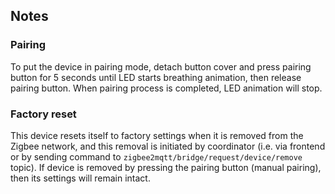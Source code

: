 <!-- Notes BEGIN: You can edit here. Add "## Notes" headline if not already present. -->
## Notes

### Pairing
To put the device in pairing mode, detach button cover and press pairing button for 5 seconds until LED starts breathing animation, then release pairing button. When pairing process is completed, LED animation will stop.

### Factory reset
This device resets itself to factory settings when it is removed from the Zigbee network, and this removal is initiated by coordinator (i.e. via frontend or by sending command to `zigbee2mqtt/bridge/request/device/remove` topic). If device is removed by pressing the pairing button (manual pairing), then its settings will remain intact.
<!-- Notes END: Do not edit below this line -->
